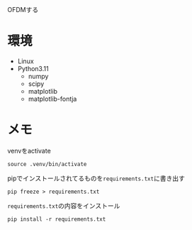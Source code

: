 OFDMする

# 環境
- Linux
- Python3.11
  - numpy
  - scipy
  - matplotlib
  - matplotlib-fontja

# メモ

venvをactivate
```
source .venv/bin/activate
```

pipでインストールされてるものを`requirements.txt`に書き出す
```
pip freeze > requirements.txt
```

`requirements.txt`の内容をインストール
```
pip install -r requirements.txt
```